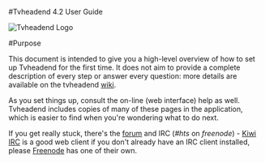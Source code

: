 #Tvheadend 4.2 User Guide

![Tvheadend Logo](images/logobig.png)

#Purpose

This document is intended to give you a high-level overview of how to set 
up Tvheadend for the first time. It does not aim to provide a complete description
of every step or answer every question: more details are available on the
tvheadend [wiki](https://tvheadend.org/projects/tvheadend/wiki).

As you set things up, consult the on-line (web interface) help as well.
Tvheadend includes copies of many of these pages in the application, which
is easier to find when you're wondering what to do next.

If you get really stuck, there's the [forum](https://tvheadend.org/projects/tvheadend/boards)
and IRC (*#hts* on *freenode*) - [Kiwi IRC](https://kiwiirc.com/) is a good web
client if you don't already have an IRC client installed, please [Freenode](https://webchat.freenode.net/)
has one of their own.
